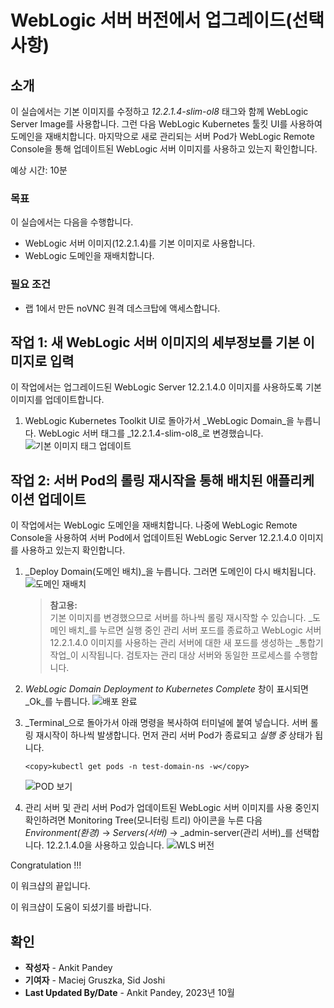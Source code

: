 # WebLogic 서버 버전에서 업그레이드(선택사항)

## 소개

이 실습에서는 기본 이미지를 수정하고 _12.2.1.4-slim-ol8_ 태그와 함께 WebLogic Server Image를 사용합니다. 그런 다음 WebLogic Kubernetes 툴킷 UI를 사용하여 도메인을 재배치합니다. 마지막으로 새로 관리되는 서버 Pod가 WebLogic Remote Console을 통해 업데이트된 WebLogic 서버 이미지를 사용하고 있는지 확인합니다.

예상 시간: 10분

### 목표

이 실습에서는 다음을 수행합니다.

*   WebLogic 서버 이미지(12.2.1.4)를 기본 이미지로 사용합니다.
*   WebLogic 도메인을 재배치합니다.

### 필요 조건

*   랩 1에서 만든 noVNC 원격 데스크탑에 액세스합니다.

## 작업 1: 새 WebLogic 서버 이미지의 세부정보를 기본 이미지로 입력

이 작업에서는 업그레이드된 WebLogic Server 12.2.1.4.0 이미지를 사용하도록 기본 이미지를 업데이트합니다.

1.  WebLogic Kubernetes Toolkit UI로 돌아가서 _WebLogic Domain_을 누릅니다. WebLogic 서버 태그를 _12.2.1.4-slim-ol8_로 변경했습니다. ![기본 이미지 태그 업데이트](images/update-primary-image-tag.png)

## 작업 2: 서버 Pod의 롤링 재시작을 통해 배치된 애플리케이션 업데이트

이 작업에서는 WebLogic 도메인을 재배치합니다. 나중에 WebLogic Remote Console을 사용하여 서버 Pod에서 업데이트된 WebLogic Server 12.2.1.4.0 이미지를 사용하고 있는지 확인합니다.

1.  _Deploy Domain(도메인 배치)_을 누릅니다. 그러면 도메인이 다시 배치됩니다. ![도메인 재배치](images/redeploy-domain.png)
    
    > **참고용:**  
    > 기본 이미지를 변경했으므로 서버를 하나씩 롤링 재시작할 수 있습니다. _도메인 배치_를 누르면 실행 중인 관리 서버 포드를 종료하고 WebLogic 서버 12.2.1.4.0 이미지를 사용하는 관리 서버에 대한 새 포드를 생성하는 _통합기 작업_이 시작됩니다. 검토자는 관리 대상 서버와 동일한 프로세스를 수행합니다.
    
2.  _WebLogic Domain Deployment to Kubernetes Complete_ 창이 표시되면 _Ok_를 누릅니다. ![배포 완료](images/deployment-complete.png)
    
3.  _Terminal_으로 돌아가서 아래 명령을 복사하여 터미널에 붙여 넣습니다. 서버 롤링 재시작이 하나씩 발생합니다. 먼저 관리 서버 Pod가 종료되고 _실행 중_ 상태가 됩니다.
    
        <copy>kubectl get pods -n test-domain-ns -w</copy>
        
    
    ![POD 보기](images/view-pods.png)
    
4.  관리 서버 및 관리 서버 Pod가 업데이트된 WebLogic 서버 이미지를 사용 중인지 확인하려면 Monitoring Tree(모니터링 트리) 아이콘을 누른 다음 _Environment(환경)_ -> _Servers(서버)_ -> _admin-server(관리 서버)_를 선택합니다. 12.2.1.4.0을 사용하고 있습니다. ![WLS 버전](images/wls-version.png)
    

Congratulation !!!

이 워크샵의 끝입니다.

이 워크샵이 도움이 되셨기를 바랍니다.

## 확인

*   **작성자** - Ankit Pandey
*   **기여자** - Maciej Gruszka, Sid Joshi
*   **Last Updated By/Date** - Ankit Pandey, 2023년 10월